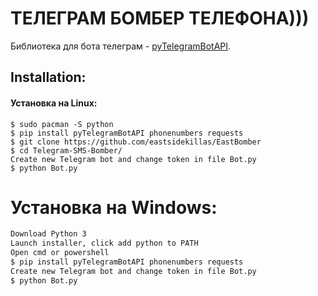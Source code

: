 # ТЕЛЕГРАМ БОМБЕР ТЕЛЕФОНА)))
Библиотека для бота телеграм - [pyTelegramBotAPI](https://github.com/eternnoir/pyTelegramBotAPI).

## Installation:
#### Установка на Linux:
```
$ sudo pacman -S python
$ pip install pyTelegramBotAPI phonenumbers requests
$ git clone https://github.com/eastsidekillas/EastBomber
$ cd Telegram-SMS-Bomber/
Create new Telegram bot and change token in file Bot.py
$ python Bot.py
```

# Установка на Windows:
```bash
Download Python 3
Launch installer, click add python to PATH
Open cmd or powershell
$ pip install pyTelegramBotAPI phonenumbers requests
Create new Telegram bot and change token in file Bot.py
$ python Bot.py
```